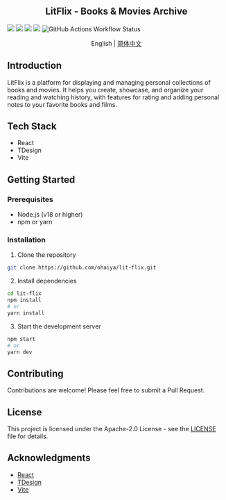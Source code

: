 <h2 align="center">LitFlix - Books & Movies Archive</h2>

<p align="center">

![](https://img.shields.io/badge/React-61DAFB.svg?style=for-the-badge&logo=react&labelColor=000000&logoWidth=20)
![](https://img.shields.io/badge/Vite-646CFF.svg?style=for-the-badge&logo=vite&labelColor=000000&logoWidth=20)
![](https://img.shields.io/github/license/ohaiya/lit-flix.svg?style=for-the-badge)
![](https://img.shields.io/github/v/release/ohaiya/lit-flix.svg?style=for-the-badge)
![GitHub Actions Workflow Status](https://img.shields.io/github/actions/workflow/status/ohaiya/lit-flix/docker-image.yml?style=for-the-badge)

</p>

<p align="center">
  English | 
  <a href="README_zh-CN.md">简体中文</a>
</p>

## Introduction

LitFlix is a platform for displaying and managing personal collections of books and movies. It helps you create, showcase, and organize your reading and watching history, with features for rating and adding personal notes to your favorite books and films.

## Tech Stack

- React
- TDesign
- Vite

## Getting Started

### Prerequisites

- Node.js (v18 or higher)
- npm or yarn

### Installation

1. Clone the repository
```bash
git clone https://github.com/ohaiya/lit-flix.git
```

2. Install dependencies
```bash
cd lit-flix
npm install
# or
yarn install
```

3. Start the development server
```bash
npm start
# or
yarn dev
```

## Contributing

Contributions are welcome! Please feel free to submit a Pull Request.

## License

This project is licensed under the Apache-2.0 License - see the [LICENSE](LICENSE) file for details.

## Acknowledgments

- [React](https://react.dev/)
- [TDesign](https://tdesign.tencent.com/)
- [Vite](https://vite.dev/)
